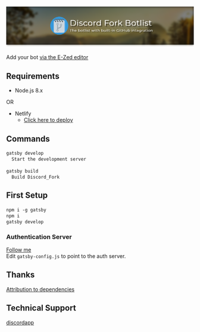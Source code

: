 [![Discord Fork Botlist, The botlist with built in GitHub integration](/.github/header.png)](https://discordbots.co.uk/)

Add your bot [via the E-Zed editor](https://discordbots.co.uk/edit)

## Requirements
- Node.js 8.x

OR

- Netlify
  - [Click here to deploy](https://app.netlify.com/start/deploy?repository=https://github.com/Terminal/Discord_Fork)

## Commands
```
gatsby develop
  Start the development server

gatsby build
  Build Discord_Fork
```

## First Setup
```
npm i -g gatsby
npm i
gatsby develop
```

### Authentication Server
[Follow me](https://github.com/prose/gatekeeper#setup-your-gatekeeper)  
Edit `gatsby-config.js` to point to the auth server.

## Thanks
[Attribution to dependencies](https://discordbots.co.uk/docs/attribution)

## Technical Support
[discordapp](https://discord.gg/8uC6aKZ)
